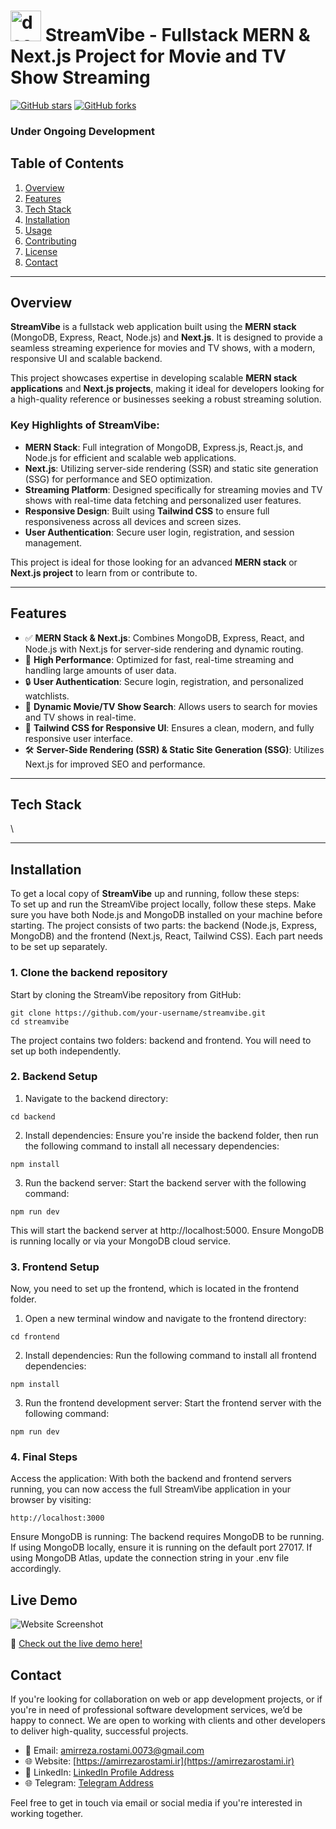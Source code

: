 
# <img src="https://github.com/amirrezaRst/StreamVibe/blob/master/frontend/public/github/logo.png?raw=true" alt="description" width="49" height="49"> **StreamVibe** - Fullstack MERN & Next.js Project for Movie and TV Show Streaming

[![GitHub stars](https://img.shields.io/github/stars/amirrezaRst/StreamVibe?style=social)](https://github.com/amirrezaRst/StreamVibe/stargazers)
[![GitHub forks](https://img.shields.io/github/forks/amirrezaRst/StreamVibe?style=social)](https://github.com/amirrezaRst/StreamVibe/network/members)

### Under Ongoing Development

## **Table of Contents**
1. [Overview](#overview)
2. [Features](#features)
3. [Tech Stack](#tech-stack)
4. [Installation](#installation)
5. [Usage](#usage)
6. [Contributing](#contributing)
7. [License](#license)
8. [Contact](#contact)

---

## **Overview** <a name="overview"></a>

**StreamVibe** is a fullstack web application built using the **MERN stack** (MongoDB, Express, React, Node.js) and **Next.js**. It is designed to provide a seamless streaming experience for movies and TV shows, with a modern, responsive UI and scalable backend.

This project showcases expertise in developing scalable **MERN stack applications** and **Next.js projects**, making it ideal for developers looking for a high-quality reference or businesses seeking a robust streaming solution.

### **Key Highlights of StreamVibe:**
- **MERN Stack**: Full integration of MongoDB, Express.js, React.js, and Node.js for efficient and scalable web applications.
- **Next.js**: Utilizing server-side rendering (SSR) and static site generation (SSG) for performance and SEO optimization.
- **Streaming Platform**: Designed specifically for streaming movies and TV shows with real-time data fetching and personalized user features.
- **Responsive Design**: Built using **Tailwind CSS** to ensure full responsiveness across all devices and screen sizes.
- **User Authentication**: Secure user login, registration, and session management.

This project is ideal for those looking for an advanced **MERN stack** or **Next.js project** to learn from or contribute to.

---

## **Features** <a name="features"></a>

- ✅ **MERN Stack & Next.js**: Combines MongoDB, Express, React, and Node.js with Next.js for server-side rendering and dynamic routing.
- 🚀 **High Performance**: Optimized for fast, real-time streaming and handling large amounts of user data.
- 🔒 **User Authentication**: Secure login, registration, and personalized watchlists.
- 🎥 **Dynamic Movie/TV Show Search**: Allows users to search for movies and TV shows in real-time.
- 🎨 **Tailwind CSS for Responsive UI**: Ensures a clean, modern, and fully responsive user interface.
- 🛠️ **Server-Side Rendering (SSR) & Static Site Generation (SSG)**: Utilizes Next.js for improved SEO and performance.

---

## **Tech Stack** <a name="tech-stack"></a>


\




---

## **Installation** <a name="installation"></a>

To get a local copy of **StreamVibe** up and running, follow these steps:  
To set up and run the StreamVibe project locally, follow these steps. Make sure you have both Node.js and MongoDB installed on your machine before starting. The project consists of two parts: the backend (Node.js, Express, MongoDB) and the frontend (Next.js, React, Tailwind CSS). Each part needs to be set up separately.  

### **1. Clone the backend repository**  
Start by cloning the StreamVibe repository from GitHub:  
```
git clone https://github.com/your-username/streamvibe.git
cd streamvibe
```
The project contains two folders: backend and frontend. You will need to set up both independently.  

### **2. Backend Setup**  
1. Navigate to the backend directory:  
```
cd backend
```
2. Install dependencies: Ensure you're inside the backend folder, then run the following command to install all necessary dependencies:
```
npm install
```
3. Run the backend server: Start the backend server with the following command:
```
npm run dev
```
This will start the backend server at http://localhost:5000. Ensure MongoDB is running locally or via your MongoDB cloud service.  


### **3. Frontend Setup**  
Now, you need to set up the frontend, which is located in the frontend folder.  
1. Open a new terminal window and navigate to the frontend directory:
```
cd frontend
```
2. Install dependencies: Run the following command to install all frontend dependencies:
```
npm install
```
3. Run the frontend development server: Start the frontend server with the following command:
```
npm run dev
```

### **4. Final Steps**  
Access the application: With both the backend and frontend servers running, you can now access the full StreamVibe application in your browser by visiting:  
```
http://localhost:3000
```
Ensure MongoDB is running: The backend requires MongoDB to be running. If using MongoDB locally, ensure it is running on the default port 27017. If using MongoDB Atlas, update the connection string in your .env file accordingly.  




## **Live Demo** <a name="live-demo"></a>

![Website Screenshot](https://github.com/amirrezaRst/StreamVibe/blob/master/frontend/public/github/streamvibe-project-desktop.png?raw=true)

🔗 [Check out the live demo here!](https://streamvibe-live.liara.run/)


## **Contact**

If you're looking for collaboration on web or app development projects, or if you're in need of professional software development services, we’d be happy to connect. We are open to working with clients and other developers to deliver high-quality, successful projects.

- 📧 Email: [amirreza.rostami.0073@gmail.com](mailto:amirreza.rostami.0073@gmail.com)
- 🌐 Website: [https://amirrezarostami.ir](https://amirrezarostami.ir)
- 💼 LinkedIn: [LinkedIn Profile Address](https://www.linkedin.com/in/amirreza-rostami-2861b7265/)
- 🌐 Telegram: [Telegram Address](https://web.telegram.org/a/#478283953)

Feel free to get in touch via email or social media if you're interested in working together.

